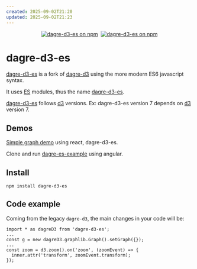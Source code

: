 ```yaml
---
created: 2025-09-02T21:20
updated: 2025-09-02T21:23
---
```

<p align="center">
  <a href="https://www.npmjs.com/dagre-d3-es"><img src="https://img.shields.io/npm/v/dagre-d3-es.svg?logo=npm&logoColor=fff&label=NPM+package&color=limegreen" alt="dagre-d3-es on npm" /></a>&nbsp;
  <a href="https://www.npmjs.com/dagre-d3-es"><img src="https://img.shields.io/npm/dw/dagre-d3-es.svg?logo=npm&logoColor=fff&label=NPM+package&color=limegreen" alt="dagre-d3-es on npm" /></a>
</p>

# dagre-d3-es

[dagre-d3-es](https://www.npmjs.com/package/dagre-d3-es) is a fork of [dagre-d3](https://github.com/dagrejs) using the more modern ES6 javascript syntax.

It uses [ES](https://262.ecma-international.org/6.0/) modules, thus the name [dagre-d3-es](https://www.npmjs.com/package/dagre-d3-es).

[dagre-d3-es](https://www.npmjs.com/package/dagre-d3-es) follows [d3](https://www.npmjs.com/package/d3) versions. Ex: dagre-d3-es version 7 depends on [d3](https://www.npmjs.com/package/d3) version 7.

## Demos

[Simple graph demo](https://codesandbox.io/s/dagre-d3-es-tree-9ywg9) using react, dagre-d3-es.

Clone and run [dagre-es-example](https://github.com/tbo47/dagre-es-example) using angular.

## Install

```
npm install dagre-d3-es
```

## Code example

Coming from the legacy `dagre-d3`, the main changes in your code will be:

```
import * as dagreD3 from 'dagre-d3-es';
...
const g = new dagreD3.graphlib.Graph().setGraph({});
...
const zoom = d3.zoom().on('zoom', (zoomEvent) => {
  inner.attr('transform', zoomEvent.transform);
});

```

